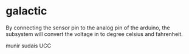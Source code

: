 # galactic
By connecting the sensor pin to the analog pin of the arduino, the subsystem will convert the voltage in to degree celsius and fahrenheit.


munir sudais
UCC

